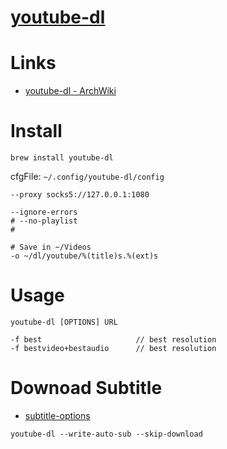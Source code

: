 # [youtube-dl](https://rg3.github.io/youtube-dl/)

# Links

* [youtube-dl - ArchWiki](https://wiki.archlinux.org/index.php/Youtube-dl)


# Install

```
brew install youtube-dl
```

cfgFile: `~/.config/youtube-dl/config`

```
--proxy socks5://127.0.0.1:1080

--ignore-errors
# --no-playlist
#

# Save in ~/Videos
-o ~/dl/youtube/%(title)s.%(ext)s
```

# Usage

```
youtube-dl [OPTIONS] URL

-f best 					// best resolution
-f bestvideo+bestaudio 		// best resolution
```

# Downoad Subtitle

* [subtitle-options](https://github.com/ytdl-org/youtube-dl#subtitle-options)

```
youtube-dl --write-auto-sub --skip-download
```

